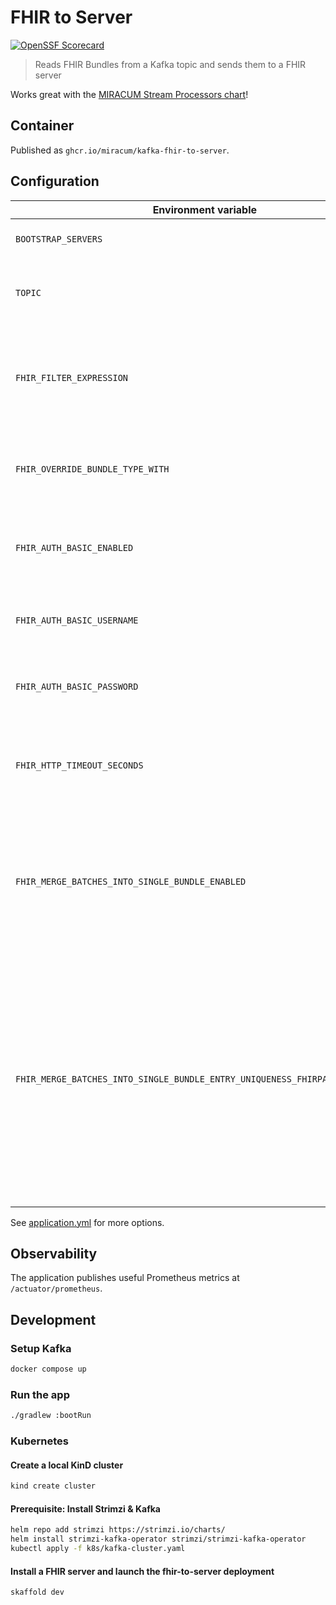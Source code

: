 # FHIR to Server

[![OpenSSF Scorecard](https://api.securityscorecards.dev/projects/github.com/miracum/kafka-fhir-to-server/badge)](https://api.securityscorecards.dev/projects/github.com/miracum/kafka-fhir-to-server)

> Reads FHIR Bundles from a Kafka topic and sends them to a FHIR server

Works great with the [MIRACUM Stream Processors chart](https://github.com/miracum/charts/tree/master/charts/stream-processors)!

## Container

Published as `ghcr.io/miracum/kafka-fhir-to-server`.

## Configuration

| Environment variable                                                         | Description                                                                                                                                                                                                                 | Default                    |
| ---------------------------------------------------------------------------- | --------------------------------------------------------------------------------------------------------------------------------------------------------------------------------------------------------------------------- | -------------------------- |
| `BOOTSTRAP_SERVERS`                                                          | List of Kafka Bootstrap servers                                                                                                                                                                                             | `""`                       |
| `TOPIC`                                                                      | Kafka topic(s) to read FHIR resources from                                                                                                                                                                                  | `fhir-msg`                 |
| `FHIR_FILTER_EXPRESSION`                                                     | FHIR Path expression to filter resources by. Must return a boolean result.                                                                                                                                                  | `""`                       |
| `FHIR_OVERRIDE_BUNDLE_TYPE_WITH`                                             | A [FHIR Bundle type](https://www.hl7.org/fhir/valueset-bundle-type.html) to override the type of any received bundle with.                                                                                                  | `""`                       |
| `FHIR_AUTH_BASIC_ENABLED`                                                    | Enable HTTP Basic Auth when interacting with the FHIR server.                                                                                                                                                               | `false`                    |
| `FHIR_AUTH_BASIC_USERNAME`                                                   | HTTP Basic Auth username for the FHIR server.                                                                                                                                                                               | `""`                       |
| `FHIR_AUTH_BASIC_PASSWORD`                                                   | HTTP Basic Auth password for the FHIR server.                                                                                                                                                                               | `""`                       |
| `FHIR_HTTP_TIMEOUT_SECONDS`                                                  | HTTP client timeout in seconds when interacting with the FHIR server                                                                                                                                                        | `60`                       |
| `FHIR_MERGE_BATCHES_INTO_SINGLE_BUNDLE_ENABLED`                              | Enable merging bundles read as a batch from the input topic into a single topic composed of all individual resources.                                                                                                       | `false`                    |
| `FHIR_MERGE_BATCHES_INTO_SINGLE_BUNDLE_ENTRY_UNIQUENESS_FHIRPATH_EXPRESSION` | A FHIRPath expression evaluated against each bundle.entry. The resulting string represents the resource identity. If multiple entries have the same identity, only the one from the most recently received message is used. | `"resource.id.toString()"` |

See [application.yml](src/main/resources/application.yml) for more options.

## Observability

The application publishes useful Prometheus metrics at `/actuator/prometheus`.

## Development

### Setup Kafka

```sh
docker compose up
```

### Run the app

```sh
./gradlew :bootRun
```

### Kubernetes

#### Create a local KinD cluster

```sh
kind create cluster
```

#### Prerequisite: Install Strimzi & Kafka

```sh
helm repo add strimzi https://strimzi.io/charts/
helm install strimzi-kafka-operator strimzi/strimzi-kafka-operator
kubectl apply -f k8s/kafka-cluster.yaml
```

#### Install a FHIR server and launch the fhir-to-server deployment

```sh
skaffold dev
```
